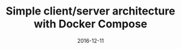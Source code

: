 ---
slug: "/compose"
date: "2016-12-11"
title: "Simple client/server architecture with Docker Compose"
description: "We will build a simple client/server architecture and then use Docker Compose to incapsulate the various components for the deployment."
image: "compose.webp"
---
